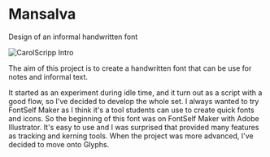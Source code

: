 # Mansalva
Design of an informal handwritten font 

![CarolScripp Intro](https://raw.githubusercontent.com/carolinashort/mansalva/master/documentatio/imgs/Mansalvasamples2-11.png)

The aim of this project is to create a handwritten font that can be use for notes and informal text. 

It started as an experiment during idle time, and it turn out as a script with a good flow, so I've decided to develop the whole set. I always wanted to try FontSelf Maker as I think it's a tool students can use to create quick fonts and icons. So the beginning of this font was on FontSelf Maker with Adobe Illustrator. It's easy to use and I was surprised that provided many features as tracking and kerning tools. When the project was more advanced, I've decided to move onto Glyphs.



